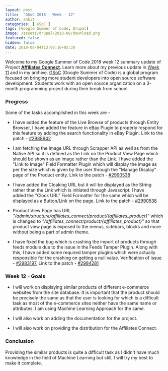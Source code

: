 ```yaml
---
layout: post
title:  "GSoC 2018 - Week - 12"
author: ankit
categories: [ GSoC ]
tags: [Google Summer of Code, Drupal]
image: /assets/drupal/2018-08/download.png
featured: false
hidden: false
date: 2018-08-04T13:06:16+05:30
---
```


Welcome to my Google Summer of Code 2018 week 12 summary update of Project [**Affiliates Connect**](https://drupal.org/project/affiliates_connect). Learn more about my previous update in [Week 1](http://ankitjain28.me/gsoc-2018-week-9)[1](http://ankitjain28.me/gsoc-2018-week-11) and in my archive. [GSoC](https://summerofcode.withgoogle.com/) (Google Summer of Code) is a global program focused on bringing more student developers into open source software development. Students work with an open source organization on a 3-month programming project during their break from school.

### **Progress**

Some of the tasks accomplished in this week are -

- I have added the feature of the Live Browse of products through Entity Browser, I have added the feature in eBay Plugin to properly respond for this feature by adding the search functionality in eBay Plugin. Link to the patch - [#2988942](https://www.drupal.org/project/affiliates_connect_ebay/issues/2988942)

- I am fetching the Image URL through Scrapper API as well as from the Native API so it is defined as the Link on the Product View Page which should be shown as an image rather than the Link. I have added the "Link to Image" Field Formatter Plugin which will display the image as per the size which is given by the user through the "Manage Display" page of the Product entity. Link to the patch - [#2990538](https://www.drupal.org/project/affiliates_connect/issues/2990538)

- I have added the Cloaking URL but it will be displayed as the String rather than the Link which is initiated through Javascript. I have added the "Clock URL" Field Formatter for the same which will be displayed as a Button/Link on the page. Link to the patch - [#2990538](https://www.drupal.org/project/affiliates_connect/issues/2990538)

- Product View Page has URL _"/admin/structure/affiliates_connect/product/{affiliates_product}"_ which is changed to _"/affiliates_connect/product/{affiliates_product}"_ so that product view page is exposed to the menus, sidebars, blocks and more without being a part of admin theme. 

- I have fixed the bug which is crashing the import of products through feeds module due to the issue in the Feeds Tamper Plugin. Along with this, I have added some required tamper plugins which were actually responsible for the crashing on getting a null value. Verification of issue - [#2983197](https://www.drupal.org/project/feeds_tamper/issues/2983197), Link to the patch - [#2984281](https://www.drupal.org/project/affiliates_connect/issues/2984281)

### **Week 12 - Goals**

- I will work on displaying similar products of different e-commerce websites from the site database. It is important that the product should be precisely the same as that the user is looking for which is a difficult task as most of the e-commerce sites neither have the same name or attributes. I am using Machine Learning Approach for the same.

- I will also work on adding the documentation for the project.

- I will also work on providing the distribution for the Affiliates Connect.

### **Conclusion**

Providing the similar products is quite a difficult task as I didn't have much knowledge in the field of Machine Learning but still, I will try my best to make it complete.